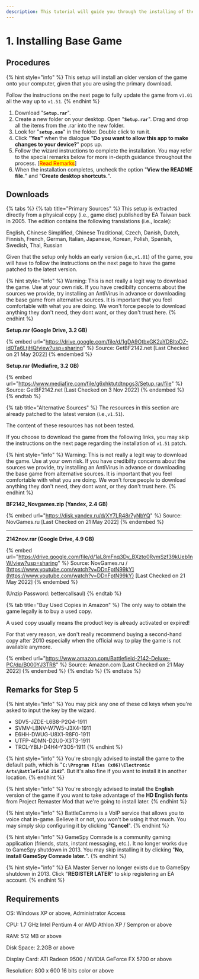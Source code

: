 ```yaml
---
description: This tutorial will guide you through the installing of the base game v1.01.
---
```


# 1. Installing Base Game

## Procedures

{% hint style="info" %}
This setup will install an older version of the game onto your computer, given that you are using the primary download.

Follow the instructions on the next page to fully update the game from `v1.01` all the way up to `v1.51`.
{% endhint %}

1. Download "**`Setup.rar`**".
2. Create a new folder on your desktop. Open "**`Setup.rar`**". Drag and drop all the items from the .rar into the new folder.
3. Look for "**`setup.exe`**" in the folder. Double click to run it.
4. Click "**Yes"** when the dialogue "**Do you want to allow this app to make changes to your device?**" pops up.
5. Follow the wizard instructions to complete the installation. You may refer to the special remarks below for more in-depth guidance throughout the process. \[<mark style="color:red;">Read Remarks</mark>]
6. When the installation completes, uncheck the option "**View the README file.**" and "**Create desktop shortcuts.**".

## Downloads

{% tabs %}
{% tab title="Primary Sources" %}
This setup is extracted directly from a physical copy (i.e., game disc) published by EA Taiwan back in 2005. The edition contains the following translations (i.e., locale):

English, Chinese Simplified, Chinese Traditional, Czech, Danish, Dutch, Finnish, French, German, Italian, Japanese, Korean, Polish, Spanish, Swedish, Thai, Russian

Given that the setup only holds an early version (i.e.,`v1.01`) of the game, you will have to follow the instructions on the next page to have the game patched to the latest version.&#x20;



{% hint style="info" %}
Warning: This is not really a legit way to download the game. Use at your own risk. If you have credibilty concerns about the sources we provide, try installing an AntiVirus in advance or downloading the base game from alternative sources. It is important that you feel comfortable with what you are doing. We won't force people to download anything they don't need, they dont want, or they don't trust here.&#x20;
{% endhint %}



**Setup.rar (Google Drive, 3.2 GB)**

{% embed url="https://drive.google.com/file/d/1gDA9OtbxGK2aYDBltoDZ-id0Ta6LtjHQ/view?usp=sharing" %}
Source: GetBF2142.net \[Last Checked on 21 May 2022]
{% endembed %}



**Setup.rar (Mediafire, 3.2 GB)**

{% embed url="https://www.mediafire.com/file/g6xhktutdtnpgs3/Setup.rar/file" %}
Source: GetBF2142.net \[Last Checked on 3 Nov 2022]
{% endembed %}
{% endtab %}

{% tab title="Alternative Sources" %}
The resources in this section are already patched to the latest version (i.e.,`v1.51`).

The content of these resources has not been tested.

If you choose to download the game from the following links, you may skip the instructions on the next page regarding the installation of `v1.51` patch.



{% hint style="info" %}
Warning: This is not really a legit way to download the game. Use at your own risk. If you have credibilty concerns about the sources we provide, try installing an AntiVirus in advance or downloading the base game from alternative sources. It is important that you feel comfortable with what you are doing. We won't force people to download anything they don't need, they dont want, or they don't trust here.
{% endhint %}



**BF2142\_Novgames.zip (Yandex, 2.4 GB)**

{% embed url="https://disk.yandex.ru/d/XY7LR48r7yNbYQ" %}
Source: NovGames.ru \[Last Checked on 21 May 2022]
{% endembed %}

****

**2142nov.rar (Google Drive, 4.9 GB)**

{% embed url="https://drive.google.com/file/d/1aL8mFnq3Dv_BXzto0RvmSzf39kUeb1nW/view?usp=sharing" %}
Source: NovGames.ru / [https://www.youtube.com/watch?v=DDnFptN99kY](https://www.youtube.com/watch?v=DDnFptN99kY) \[Last Checked on 21 May 2022]
{% endembed %}

(Unzip Password: bettercallsaul)
{% endtab %}

{% tab title="Buy Used Copies in Amazon" %}
The only way to obtain the game legally is to buy a used copy.&#x20;

A used copy usually means the product key is already activated or expired!&#x20;

For that very reason, we don't really recommend buying a second-hand copy after 2010 especially when the official way to play the game is not available anymore.



{% embed url="https://www.amazon.com/Battlefield-2142-Deluxe-PC/dp/B000YJ3TR8" %}
Source: Amazon.com \[Last Checked on 21 May 2022]
{% endembed %}
{% endtab %}
{% endtabs %}



## Remarks for Step 5

{% hint style="info" %}
You may pick any one of these cd keys when you're asked to input the key by the wizard.&#x20;

* SDV5-JZDE-L6B8-P2Q4-1911
* SVMV-LBNV-W7W5-J3X4-1911
* E6HH-DWUG-U8X1-R8F0-1911
* UTFP-4DMN-D2U0-X3T3-1911​
* TRCL-YBIJ-D4H4-Y3O5-1911
{% endhint %}

{% hint style="info" %}
You're strongly advised to install the game to the default path, which is "**`C:\Program Files (x86)\Electronic Arts\Battlefield 2142`**". But it's also fine if you want to install it in another location.
{% endhint %}

{% hint style="info" %}
You're strongly advised to install the **English** version of the game if you want to take advantage of the **HD English fonts** from Project Remaster Mod that we're going to install later.
{% endhint %}

{% hint style="info" %}
BattleCammo is a VoIP service that allows you to voice chat in-game. Believe it or not, you won't be using it that much. You may simply skip configuring it by clicking "**Cancel**".
{% endhint %}

{% hint style="info" %}
GameSpy Comrade is a community gaming application (friends, stats, instant messaging, etc.). It no longer works due to GameSpy shutdown in 2013. You may skip installing it by clicking "**No, install GameSpy Comrade later.**".
{% endhint %}

{% hint style="info" %}
EA Master Server no longer exists due to GameSpy shutdown in 2013. Click "**REGISTER LATER**" to skip registering an EA account.
{% endhint %}

## Requirements

OS: Windows XP or above, Administrator Access

CPU: 1.7 GHz Intel Pentium 4 or AMD Athlon XP / Sempron or above

RAM: 512 MB or above

Disk Space: 2.2GB or above

Display Card: ATI Radeon 9500 / NVIDIA GeForce FX 5700 or above

Resolution: 800 x 600 16 bits color or above
